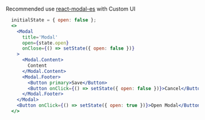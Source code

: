 Recommended use [react-modal-es](https://www.npmjs.com/package/react-modal-es) with Custom UI
```jsx
  initialState = { open: false };
  <>
    <Modal
      title='Modal'
      open={state.open}
      onClose={() => setState({ open: false })}
    >
      <Modal.Content>
        Content
      </Modal.Content>
      <Modal.Footer>
        <Button primary>Save</Button>
        <Button onClick={() => setState({ open: false })}>Cancel</Button>
      </Modal.Footer>
    </Modal>
    <Button onClick={() => setState({ open: true })}>Open Modal</Button>
  </>
```